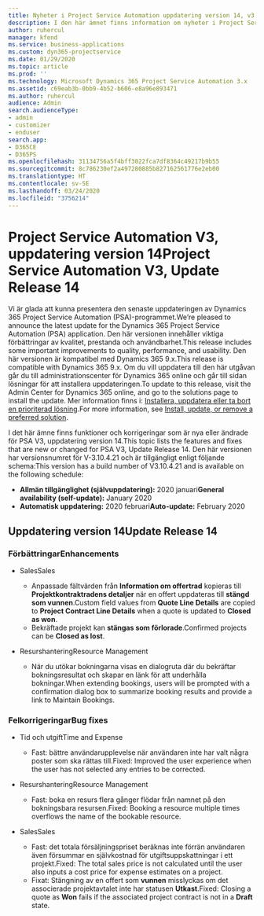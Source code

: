 ```yaml
---
title: Nyheter i Project Service Automation uppdatering version 14, v3
description: I den här ämnet finns information om nyheter i Project Service Automation uppdatering version 14 V3.
author: ruhercul
manager: kfend
ms.service: business-applications
ms.custom: dyn365-projectservice
ms.date: 01/29/2020
ms.topic: article
ms.prod: ''
ms.technology: Microsoft Dynamics 365 Project Service Automation 3.x
ms.assetid: c69eab3b-0bb9-4b52-b606-e8a96e893471
ms.author: ruhercul
audience: Admin
search.audienceType:
- admin
- customizer
- enduser
search.app:
- D365CE
- D365PS
ms.openlocfilehash: 31134756a5f4bff3022fca7df8364c49217b9b55
ms.sourcegitcommit: 8c786230ef2a497280885b827162561776e2eb00
ms.translationtype: HT
ms.contentlocale: sv-SE
ms.lasthandoff: 03/24/2020
ms.locfileid: "3756214"
---
```

# <a name="project-service-automation-v3-update-release-14"></a><span data-ttu-id="d8563-103">Project Service Automation V3, uppdatering version 14</span><span class="sxs-lookup"><span data-stu-id="d8563-103">Project Service Automation V3, Update Release 14</span></span>
<span data-ttu-id="d8563-104">Vi är glada att kunna presentera den senaste uppdateringen av Dynamics 365 Project Service Automation (PSA)-programmet.</span><span class="sxs-lookup"><span data-stu-id="d8563-104">We’re pleased to announce the latest update for the Dynamics 365 Project Service Automation (PSA) application.</span></span> <span data-ttu-id="d8563-105">Den här versionen innehåller viktiga förbättringar av kvalitet, prestanda och användbarhet.</span><span class="sxs-lookup"><span data-stu-id="d8563-105">This release includes some important improvements to quality, performance, and usability.</span></span> <span data-ttu-id="d8563-106">Den här versionen är kompatibel med Dynamics 365 9.x.</span><span class="sxs-lookup"><span data-stu-id="d8563-106">This release is compatible with Dynamics 365 9.x.</span></span> <span data-ttu-id="d8563-107">Om du vill uppdatera till den här utgåvan går du till administrationscenter för Dynamics 365 online och går till sidan lösningar för att installera uppdateringen.</span><span class="sxs-lookup"><span data-stu-id="d8563-107">To update to this release, visit the Admin Center for Dynamics 365 online, and go to the solutions page to install the update.</span></span> <span data-ttu-id="d8563-108">Mer information finns i: [Installera, uppdatera eller ta bort en prioriterad lösning](https://docs.microsoft.com/power-platform/admin/install-remove-preferred-solution).</span><span class="sxs-lookup"><span data-stu-id="d8563-108">For more information, see [Install, update, or remove a preferred solution](https://docs.microsoft.com/power-platform/admin/install-remove-preferred-solution).</span></span>

<span data-ttu-id="d8563-109">I det här ämne finns funktioner och korrigeringar som är nya eller ändrade för PSA V3, uppdatering version 14.</span><span class="sxs-lookup"><span data-stu-id="d8563-109">This topic lists the features and fixes that are new or changed for PSA V3, Update Release 14.</span></span> <span data-ttu-id="d8563-110">Den här versionen har versionsnumret för V-3.10.4.21 och är tillgängligt enligt följande schema:</span><span class="sxs-lookup"><span data-stu-id="d8563-110">This version has a build number of V3.10.4.21 and is available on the following schedule:</span></span>

- <span data-ttu-id="d8563-111">**Allmän tillgänglighet (självuppdatering):** 2020 januari</span><span class="sxs-lookup"><span data-stu-id="d8563-111">**General availability (self-update):** January 2020</span></span>
- <span data-ttu-id="d8563-112">**Automatisk uppdatering:** 2020 februari</span><span class="sxs-lookup"><span data-stu-id="d8563-112">**Auto-update:** February 2020</span></span>

## <a name="update-release-14"></a><span data-ttu-id="d8563-113">Uppdatering version 14</span><span class="sxs-lookup"><span data-stu-id="d8563-113">Update Release 14</span></span>

### <a name="enhancements"></a><span data-ttu-id="d8563-114">Förbättringar</span><span class="sxs-lookup"><span data-stu-id="d8563-114">Enhancements</span></span>

- <span data-ttu-id="d8563-115">Sales</span><span class="sxs-lookup"><span data-stu-id="d8563-115">Sales</span></span>

     - <span data-ttu-id="d8563-116">Anpassade fältvärden från **Information om offertrad** kopieras till **Projektkontraktradens detaljer** när en offert uppdateras till **stängd som vunnen**.</span><span class="sxs-lookup"><span data-stu-id="d8563-116">Custom field values from **Quote Line Details** are copied to **Project Contract Line Details** when a quote is updated to **Closed as won**.</span></span>
     - <span data-ttu-id="d8563-117">Bekräftade projekt kan **stängas som förlorade**.</span><span class="sxs-lookup"><span data-stu-id="d8563-117">Confirmed projects can be **Closed as lost**.</span></span>

- <span data-ttu-id="d8563-118">Resurshantering</span><span class="sxs-lookup"><span data-stu-id="d8563-118">Resource Management</span></span>

     - <span data-ttu-id="d8563-119">När du utökar bokningarna visas en dialogruta där du bekräftar bokningsresultat och skapar en länk för att underhålla bokningar.</span><span class="sxs-lookup"><span data-stu-id="d8563-119">When extending bookings, users will be prompted with a confirmation dialog box to summarize booking results and provide a link to Maintain Bookings.</span></span>


### <a name="bug-fixes"></a><span data-ttu-id="d8563-120">Felkorrigeringar</span><span class="sxs-lookup"><span data-stu-id="d8563-120">Bug fixes</span></span>

- <span data-ttu-id="d8563-121">Tid och utgift</span><span class="sxs-lookup"><span data-stu-id="d8563-121">Time and Expense</span></span>

     - <span data-ttu-id="d8563-122">Fast: bättre användarupplevelse när användaren inte har valt några poster som ska rättas till.</span><span class="sxs-lookup"><span data-stu-id="d8563-122">Fixed: Improved the user experience when the user has not selected any entries to be corrected.</span></span>

- <span data-ttu-id="d8563-123">Resurshantering</span><span class="sxs-lookup"><span data-stu-id="d8563-123">Resource Management</span></span>

     - <span data-ttu-id="d8563-124">Fast: boka en resurs flera gånger flödar från namnet på den bokningsbara resursen.</span><span class="sxs-lookup"><span data-stu-id="d8563-124">Fixed: Booking a resource multiple times overflows the name of the bookable resource.</span></span>

- <span data-ttu-id="d8563-125">Sales</span><span class="sxs-lookup"><span data-stu-id="d8563-125">Sales</span></span>

     - <span data-ttu-id="d8563-126">Fast: det totala försäljningspriset beräknas inte förrän användaren även försummar en självkostnad för utgiftsuppskattningar i ett projekt.</span><span class="sxs-lookup"><span data-stu-id="d8563-126">Fixed: The total sales price is not calculated until the user also inputs a cost price for expense estimates on a project.</span></span>
     - <span data-ttu-id="d8563-127">Fixat: Stängning av en offert som **vunnen** misslyckas om det associerade projektavtalet inte har statusen **Utkast**.</span><span class="sxs-lookup"><span data-stu-id="d8563-127">Fixed: Closing a quote as **Won** fails if the associated project contract is not in a **Draft** state.</span></span>

